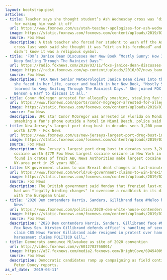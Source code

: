 ```yaml
---
layout: bootstrap-post
articles:
- title: Teacher says she thought student’s Ash Wednesday cross was ‘dirt' and apologizes
    for making him wash it off
  url: https://www.foxnews.com/us/utah-teacher-apologizes-for-ash-wednesday-cross-incident
  image: https://static.foxnews.com/foxnews.com/content/uploads/2019/03/Moana-Patterson-and-William-McLeod.jpg
  source: Fox News
  description: A Utah teacher who forced her student to wash off the Ash Wednesday
    cross last week said she thought it was “dirt on his forehead” and claimed she
    didn’t know it was a religious symbol.
- title: 'FOX’s Janice Dean Discusses Her New Book “Mostly Sunny: How I learned to
    Keep Smiling Through The Rainiest Days”'
  url: https://radio.foxnews.com/2019/03/11/foxs-janice-dean-discusses-her-new-book-mostly-sunny-how-i-learned-to-keep-smiling-through-the-rainiest-days/
  image: https://radio.foxnews.com/wp-content/uploads/2016/07/news_banner_featured_image-150x150.jpg
  source: Fox News
  description: 'FOX News Senior Meteorologist Janice Dean dives into the challenges
    she faced in her life, career and health in her New Book, "Mostly Sunny: How I
    learned to Keep Smiling Through The Rainiest Days." She joined FOX News Radio''s
    Benson & Harf to discuss it all.'
- title: Conor McGregor arrested for allegedly smashing, stealing fan's phone in Miami
  url: https://www.foxnews.com/sports/conor-mcgregor-arrested-for-allegedly-smashing-stealing-fans-phone-in-miami
  image: https://static.foxnews.com/foxnews.com/content/uploads/2019/03/0150001654F.jpg
  source: Fox News
  description: UFC star Conor McGregor was arrested in Florida on Monday for allegedly
    smashing a fan's phone outside a hotel in Miami Beach, police said.
- title: New Jersey's largest port drug bust in decades sees 3,200 pounds of cocaine
    worth $77M - Fox News
  url: https://www.foxnews.com/us/new-jerseys-largest-port-drug-bust-in-decades-sees-3200-pounds-of-cocaine-worth-77m
  image: https://static.foxnews.com/foxnews.com/content/uploads/2019/03/CBP.jpg
  source: Fox News
  description: New Jersey's largest port drug bust in decades sees 3,200 pounds of
    cocaine worth $77M Fox News Largest cocaine seizure in New York in a quarter century
    found in crates of fruit ABC News Authorities make largest cocaine seizure at
    NY-area port in 25 years NBC…
- title: UK government claims to win Brexit deal changes in last-minute talks
  url: https://www.foxnews.com/world/uk-government-claims-to-win-brexit-deal-changes-in-last-minute-talks
  image: https://static.foxnews.com/foxnews.com/content/uploads/2019/02/ContentBroker_contentid-6489a1173cc34c33b807b176e818fe69.png
  source: Fox News
  description: The British government said Monday that frenzied last-minute diplomacy
    had won "legally binding changes" to overcome a roadblock in its divorce deal
    with the European Union.
- title: '2020 Dem contenders Harris, Sanders, Gillibrand face #MeToo backlash - Fox
    News'
  url: https://www.foxnews.com/politics/2020-dem-white-house-contenders-harris-sanders-gillibrand-face-metoo-backlash
  image: https://static.foxnews.com/foxnews.com/content/uploads/2019/03/AP19065764115391.jpg
  source: Fox News
  description: '2020 Dem contenders Harris, Sanders, Gillibrand face #MeToo backlash
    Fox News Sen. Kirsten Gillibrand defends office''s handling of sexual harassment
    claim CBS News Former Gillibrand aide resigned in protest over handling of sex
    harassment claims POLITICO Gill…'
- title: Democrats announce Milwaukee as site of 2020 convention
  url: http://video.foxnews.com/v/6012783766001/
  image: https://a57.foxnews.com/media2.foxnews.com/BrightCove/694940094001/2019/03/11/640/360/694940094001_6012787563001_6012783766001-vs.jpg
  source: Fox News
  description: Democratic candidates ramp up campaigning as field continues to widen;
    Peter Doocy reports.
as_of_date: '2019-03-11'
---
```


